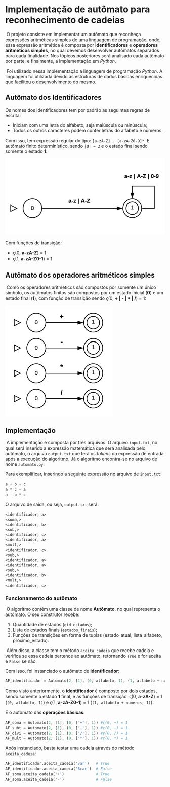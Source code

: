 # Implementação de autômato para reconhecimento de cadeias

​	O projeto consiste em implementar um autômato que reconheça expressões aritméticas simples de uma linguagem de programação, onde, essa expressão aritmética é composta por **identificadores** e **operadores aritméticos simples**, no qual devemos desenvolver autômatos separados para cada finalidade. Nos tópicos posteriores será analisado cada autômato por parte, e finalmente, a implementação em *Python*. 

​	Foi utilizado nessa implementação a linguagem de programação *Python*. A linguagem foi utilizada devido as estruturas de dados básicas enriquecidas que facilitou o desenvolvimento do mesmo.



## Autômato dos Identificadores

Os nomes dos identificadores tem por padrão as seguintes regras de escrita: 

- Iniciam com uma letra do alfabeto, seja maiúscula ou minúscula;
- Todos os outros caracteres podem conter letras do alfabeto e números.

Com isso, tem expressão regular do tipo: `[a-zA-Z] . [a-zA-Z0-9]*`. E autômato finito determinístico, sendo `|Q| = 2` e o estado final sendo somente o estado **1**:



![AFDidentificadores](img/AFDidentificadores.png)



Com funções de transição:

- ϛ(0, **a-zA-Z**) = 1
- ϛ(1, **a-zA-Z0-1**) = 1



## Autômato dos operadores aritméticos simples

​	Como os operadores aritméticos são compostos por somente um único símbolo, os autômatos finitos são compostos por um estado inicial (**0**) e um estado final (**1**), com função de transição sendo ϛ(0, **+ | - | * | /**) = 1: 



![AFDoperadores](img/AFDoperadores.png)





## Implementação

​	A implementação é composta por três arquivos. O arquivo `input.txt`, no qual será inserido a expressão matemática que será analisada pelo autômato, o arquivo `output.txt` que terá os *tokens* da expressão de entrada após a execução do algoritmo. Já o algoritmo encontra-se no arquivo de nome `automato.py`.

Para exemplificar, inserindo a seguinte expressão no arquivo de `input.txt`:

```txt
a + b - c
a * c - a
a - b * c
```

O arquivo de saída, ou seja, `output.txt` será:

```
<identificador, a>
<soma,>
<identificador, b>
<sub,>
<identificador, c>
<identificador, a>
<mult,>
<identificador, c>
<sub,>
<identificador, a>
<identificador, a>
<sub,>
<identificador, b>
<mult,>
<identificador, c>
```



### Funcionamento do autômato

​	O algoritmo contém uma classe de nome **Autômato**, no qual representa o autômato. O seu construtor recebe:

1. Quantidade de estados (`qtd_estados`);
2. Lista de estados finais (`estados_finais`);
3. Funções de transições em forma de tuplas (estado_atual, lista_alfabeto, próximo_estado).

​	Além disso, a classe tem o método `aceita_cadeia` que recebe cadeia e verifica se essa cadeia pertence ao autômato, retornando `True` e for aceita e `False` se não.



Com isso, foi instanciado o autômato de **identificador**: 

```python
AF_identificador = Automato(2, [1], (0, alfabeto, 1), (1, alfabeto + numeros, 1))
```

Como visto anteriormente, o **identificador** é composto por dois estados, sendo somente o estado **1** final, e as funções de transição: ϛ(0, **a-zA-Z**) = 1 (`(0, alfabeto, 1)`)  e ϛ(1, **a-zA-Z0-1**) = 1 (`(1, alfabeto + numeros, 1)`).

E o autômato das **operações básicas**:

```python
AF_soma = Automato(2, [1], (0, ['+'], 1)) #ϛ(0, +) = 1
AF_subt = Automato(2, [1], (0, ['-'], 1)) #ϛ(0, -) = 1
AF_divi = Automato(2, [1], (0, ['/'], 1)) #ϛ(0, /) = 1
AF_mult = Automato(2, [1], (0, ['*'], 1)) #ϛ(0, *) = 1
```

Após instanciado, basta testar uma cadeia através do método `aceita_cadeia`:

```python
AF_identificador.aceita_cadeia('var')	# True
AF_identificador.aceita_cadeia('6car')	# False
AF_soma.aceita_cadeia('+')				# True
AF_soma.aceita_cadeia('-')				# False
```


